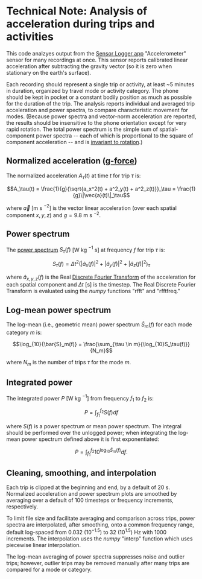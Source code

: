 # Technical Note: Analysis of acceleration during trips and activities

This code analzyes output from the [Sensor Logger app](https://www.tszheichoi.com/sensorlogger) 
"Accelerometer" sensor for many recordings at once. This sensor reports calibrated linear acceleration after subtracting the gravity vector (so it is zero when stationary on the earth's surface).

Each recording should represent a single trip or activity, at least ~5 minutes in duration, organized by travel mode or activity category. The phone should be kept in pocket or a constant bodily position as much as possible for the duration of the trip. The analysis reports individual and averaged trip acceleration and power spectra, to compare characteristic movement for modes. (Because power spectra and vector-norm acceleration are reported, the results should be insensitive to the phone orientation except for very rapid rotation. The total power spectrum is the simple sum of spatial-component power spectra -- each of which is proportional to the square of component acceleration -- and is [invariant to rotation](https://en.wikipedia.org/wiki/Rotational_invariance).)

## Normalized acceleration ([g-force](https://en.wikipedia.org/wiki/G-force))

The normalized acceleration $A_\tau(t)$ at time $t$ for trip $\tau$ is:

```math
A_\tau(t) = \frac{1}{g}{\sqrt{a_x^2(t) + a^2_y(t) + a^2_z(t)}}_\tau = \frac{1}{g}\|\vec{a}(t)\|_\tau
```

where $\vec{a}$ [m s $^{-2}$] is the vector linear acceleration  (over each spatial component $x, y, z$) and $g = 9.8$ m s $^{-2}$.

## Power spectrum

The [power spectrum](https://en.wikipedia.org/wiki/Spectral_density) $S_\tau(f)$ [W kg $^{-1}$ s] at frequency $f$ for trip $\tau$ is:

```math
S_\tau(f) = \Delta t^2 \left(|\hat{a}_x(f)|^2 + |\hat{a}_y(f)|^2 + |\hat{a}_z(f)|^2\right) _\tau
```

where $\hat{a}_{x,y,z}(f)$ is the Real [Discrete Fourier Transform](https://en.wikipedia.org/wiki/Discrete_Fourier_transform) of the acceleration for each spatial component and $\Delta t$ [s] is the timestep. The Real Discrete Fourier Transform is evaluated using the _numpy_ functions "rfft" and "rfftfreq."

## Log-mean power spectrum

The log-mean (i.e., geometric mean) power spectrum $\bar{S}_m(f)$ for each mode category $m$ is:

```math
\log_{10}{\bar{S}_m(f)} = \frac{\sum_{\tau \in m}{\log_{10}S_\tau(f)}}{N_m}
```

where $N_m$ is the number of trips $\tau$ for the mode $m$.

## Integrated power

The integrated power $P$ [W kg $^{-1}$] from frequency $f_1$ to $f_2$ is:

```math
P = \int_{f_1}^{f_2}S(f)df
```

where $S(f)$ is a power spectrum or mean power spectrum. The integral should be performed over the unlogged power; when integrating the log-mean power spectrum defined above it is first exponentiated:

```math
P = \int_{f_1}^{f_2}10^{\log_{10}\bar{S}_m(f)}df .
```



## Cleaning, smoothing, and interpolation

Each trip is clipped at the beginning and end, by a default of 20 s. Normalized acceleration and power spectrum plots are smoothed by averaging over a default of 100 timesteps or frequency increments, respectively.

To limit file size and facilitate averaging and comparison across trips, power spectra are interpolated, after smoothing, onto a common frequency range, default log-spaced from 0.032 $(10^{-1.5})$ to 32 $(10^{1.5})$ Hz with 1000 increments. The interpolation uses the _numpy_ "interp" function which uses piecewise linear interpolation.

The log-mean averaging of power spectra suppresses noise and outlier trips; however, outlier trips may be removed manually after many trips are compared for a mode or category.

